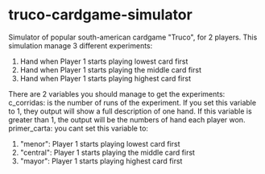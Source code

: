 # truco-cardgame-simulator
Simulator of popular south-american cardgame "Truco", for 2 players.
This simulation manage 3 different experiments:
1. Hand when Player 1 starts playing lowest card first
2. Hand when Player 1 starts playing the middle card first
3. Hand when Player 1 starts playing highest card first

There are 2 variables you should manage to get the experiments:
c_corridas: is the number of runs of the experiment. If you set this variable to 1, they output will show a full description of one hand. If this variable is greater than 1, the output will be the numbers of hand each player won.
primer_carta: you cant set this variable to:
1. "menor": Player 1 starts playing lowest card first
2. "central": Player 1 starts playing the middle card first
3. "mayor": Player 1 starts playing highest card first
